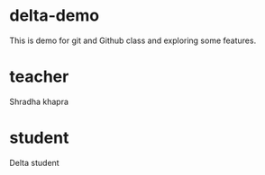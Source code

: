 # delta-demo
This is demo for git and Github class and exploring some features.
# teacher
Shradha khapra

# student
Delta student